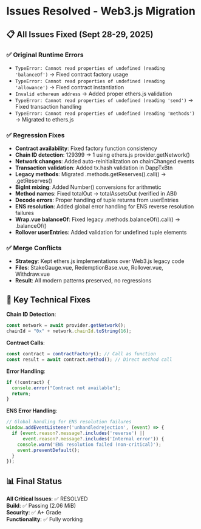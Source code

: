 # Issues Resolved - Web3.js Migration

## 📋 All Issues Fixed (Sept 28-29, 2025)

### ✅ Original Runtime Errors
- `TypeError: Cannot read properties of undefined (reading 'balanceOf')` → Fixed contract factory usage
- `TypeError: Cannot read properties of undefined (reading 'allowance')` → Fixed contract instantiation
- `Invalid ethereum address` → Added proper ethers.js validation
- `TypeError: Cannot read properties of undefined (reading 'send')` → Fixed transaction handling
- `TypeError: Cannot read properties of undefined (reading 'methods')` → Migrated to ethers.js

### ✅ Regression Fixes
- **Contract availability**: Fixed factory function consistency
- **Chain ID detection**: 129399 → 1 using ethers.js provider.getNetwork()
- **Network changes**: Added auto-reinitialization on chainChanged events
- **Transaction validation**: Added tx.hash validation in DappTxBtn
- **Legacy methods**: Migrated .methods.getReserves().call() → .getReserves()
- **BigInt mixing**: Added Number() conversions for arithmetic
- **Method names**: Fixed totalOut → totalAssetsOut (verified in ABI)
- **Decode errors**: Proper handling of tuple returns from userEntries
- **ENS resolution**: Added global error handling for ENS reverse resolution failures
- **Wrap.vue balanceOf**: Fixed legacy .methods.balanceOf().call() → .balanceOf()
- **Rollover userEntries**: Added validation for undefined tuple elements

### ✅ Merge Conflicts
- **Strategy**: Kept ethers.js implementations over Web3.js legacy code
- **Files**: StakeGauge.vue, RedemptionBase.vue, Rollover.vue, Withdraw.vue
- **Result**: All modern patterns preserved, no regressions

## 🔧 Key Technical Fixes

**Chain ID Detection**:
```javascript
const network = await provider.getNetwork();
chainId = "0x" + network.chainId.toString(16);
```

**Contract Calls**:
```javascript
const contract = contractFactory(); // Call as function
const result = await contract.method(); // Direct method call
```

**Error Handling**:
```javascript
if (!contract) {
  console.error("Contract not available");
  return;
}
```

**ENS Error Handling**:
```javascript
// Global handling for ENS resolution failures
window.addEventListener('unhandledrejection', (event) => {
  if (event.reason?.message?.includes('reverse') || 
      event.reason?.message?.includes('Internal error')) {
    console.warn('ENS resolution failed (non-critical)');
    event.preventDefault();
  }
});
```

## 📊 Final Status

**All Critical Issues**: ✅ RESOLVED  
**Build**: ✅ Passing (2.06 MiB)  
**Security**: ✅ A+ Grade  
**Functionality**: ✅ Fully working